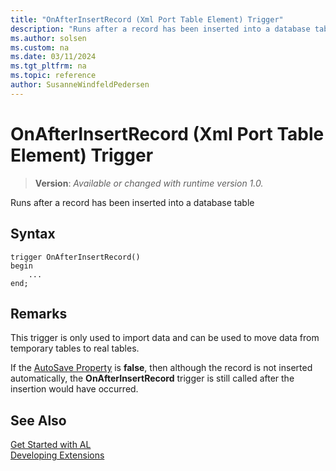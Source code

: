 ```yaml
---
title: "OnAfterInsertRecord (Xml Port Table Element) Trigger"
description: "Runs after a record has been inserted into a database table"
ms.author: solsen
ms.custom: na
ms.date: 03/11/2024
ms.tgt_pltfrm: na
ms.topic: reference
author: SusanneWindfeldPedersen
---
```

[//]: # (START>DO_NOT_EDIT)
[//]: # (IMPORTANT:Do not edit any of the content between here and the END>DO_NOT_EDIT.)
[//]: # (Any modifications should be made in the .xml files in the ModernDev repo.)

# OnAfterInsertRecord (Xml Port Table Element) Trigger
> **Version**: _Available or changed with runtime version 1.0._

Runs after a record has been inserted into a database table


## Syntax
```AL
trigger OnAfterInsertRecord()
begin
    ...
end;
```



[//]: # (IMPORTANT: END>DO_NOT_EDIT)

## Remarks  
 This trigger is only used to import data and can be used to move data from temporary tables to real tables.  
  
 If the [AutoSave Property](../../properties/devenv-autosave-property.md) is **false**, then although the record is not inserted automatically, the **OnAfterInsertRecord** trigger is still called after the insertion would have occurred.  
  
## See Also  
[Get Started with AL](../../devenv-get-started.md)  
[Developing Extensions](../../devenv-dev-overview.md)  
